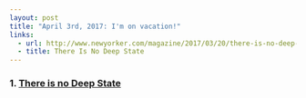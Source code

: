 ```yaml
---
layout: post
title: "April 3rd, 2017: I'm on vacation!"
links:
  - url: http://www.newyorker.com/magazine/2017/03/20/there-is-no-deep-state
  - title: There Is No Deep State
---
```


### 1. [There is no Deep State](http://www.newyorker.com/magazine/2017/03/20/there-is-no-deep-state)

